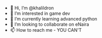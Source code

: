 - 👋 Hi, I’m @khalildron
- 👀 I’m interested in game dev
- 🌱 I’m currently learning advanced python
- 💞️ I’m looking to collaborate on eNaira
- 📫 How to reach me - YOU CAN'T

<!---
khalildron/khalildron is a ✨ special ✨ repository because its `README.md` (this file) appears on your GitHub profile.
You can click the Preview link to take a look at your changes.
--->
